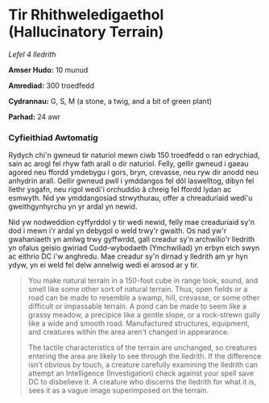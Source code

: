 # Tir Rhithweledigaethol (Hallucinatory Terrain)

*Lefel 4 lledrith*

**Amser Hudo:** 10 munud

**Amrediad:** 300 troedfedd

**Cydrannau:** G, S, M (a stone, a twig, and a bit of green plant)

**Parhad:** 24 awr

### Cyfieithiad Awtomatig

Rydych chi'n gwneud tir naturiol mewn ciwb 150 troedfedd o ran edrychiad, sain ac arogl fel rhyw fath arall o dir naturiol. Felly, gellir gwneud i gaeau agored neu ffordd ymdebygu i gors, bryn, crevasse, neu ryw dir anodd neu anhydrin arall. Gellir gwneud pwll i ymddangos fel dôl laswelltog, dibyn fel llethr ysgafn, neu rigol wedi'i orchuddio â chreig fel ffordd lydan ac esmwyth. Nid yw ymddangosiad strwythurau, offer a chreaduriaid wedi'u gweithgynhyrchu yn yr ardal yn newid.

Nid yw nodweddion cyffyrddol y tir wedi newid, felly mae creaduriaid sy'n dod i mewn i'r ardal yn debygol o weld trwy'r gwaith. Os nad yw'r gwahaniaeth yn amlwg trwy gyffwrdd, gall creadur sy'n archwilio'r lledrith yn ofalus geisio gwiriad Cudd-wybodaeth (Ymchwiliad) yn erbyn eich swyn ac eithrio DC i'w anghredu. Mae creadur sy'n dirnad y lledrith am yr hyn ydyw, yn ei weld fel delw annelwig wedi ei arosod ar y tir.

>  You make natural terrain in a 150-foot cube in range look, sound, and smell like some other sort of natural terrain. Thus, open fields or a road can be made to resemble a swamp, hill, crevasse, or some other difficult or impassable terrain. A pond can be made to seem like a grassy meadow, a precipice like a gentle slope, or a rock-strewn gully like a wide and smooth road. Manufactured structures, equipment, and creatures within the area aren't changed in appearance.
>  
>  The tactile characteristics of the terrain are unchanged, so creatures entering the area are likely to see through the lledrith. If the difference isn't obvious by touch, a creature carefully examining the lledrith can attempt an Intelligence (Investigation) check against your spell save DC to disbelieve it. A creature who discerns the lledrith for what it is, sees it as a vague image superimposed on the terrain.